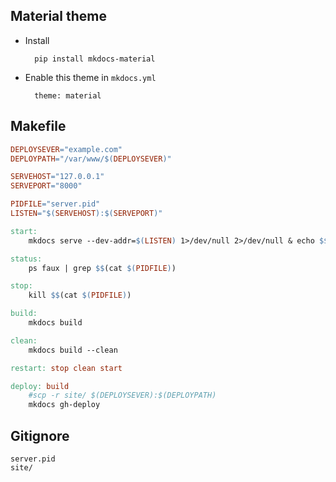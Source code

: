 ## Material theme

- Install

		pip install mkdocs-material

- Enable this theme in `mkdocs.yml`

		theme: material

## Makefile

```Makefile
DEPLOYSEVER="example.com"
DEPLOYPATH="/var/www/$(DEPLOYSEVER)"

SERVEHOST="127.0.0.1"
SERVEPORT="8000"

PIDFILE="server.pid"
LISTEN="$(SERVEHOST):$(SERVEPORT)"

start:
	mkdocs serve --dev-addr=$(LISTEN) 1>/dev/null 2>/dev/null & echo $$! > $(PIDFILE)

status:
	ps faux | grep $$(cat $(PIDFILE))

stop:
	kill $$(cat $(PIDFILE))

build:
	mkdocs build

clean:
	mkdocs build --clean

restart: stop clean start

deploy: build
	#scp -r site/ $(DEPLOYSEVER):$(DEPLOYPATH)
	mkdocs gh-deploy
```

## Gitignore

```
server.pid
site/
```
